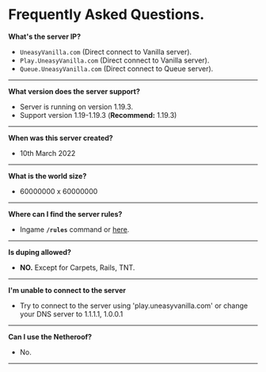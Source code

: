# Frequently Asked Questions.

**What's the server IP?**
- `UneasyVanilla.com` (Direct connect to Vanilla server).
- `Play.UneasyVanilla.com` (Direct connect to Vanilla server).
- `Queue.UneasyVanilla.com` (Direct connect to Queue server).
------
**What version does the server support?**
- Server is running on version 1.19.3.
- Support version 1.19-1.19.3 (**Recommend:** 1.19.3)
-------
**When was this server created?**
- 10th March 2022
-------
**What is the world size?**
- 60000000 x 60000000
-------
**Where can I find the server rules?**
- Ingame **`/rules`** command or [here](https://www.uneasyvanilla.com/rules).
-------
**Is duping allowed?**
- **NO.** Except for Carpets, Rails, TNT.
-------
**I'm unable to connect to the server**
- Try to connect to the server using 'play.uneasyvanilla.com' or change your DNS server to 1.1.1.1, 1.0.0.1
-------
**Can I use the Netheroof?**
- No.
-------

